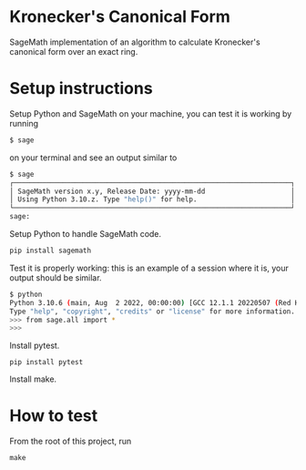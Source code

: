 # Kronecker's Canonical Form
SageMath implementation of an algorithm to calculate Kronecker's canonical form over an exact ring.

# Setup instructions
Setup Python and SageMath on your machine, you can test it is working
by running
```sh
$ sage
```
on your terminal and see an output similar to
```sh
$ sage
┌────────────────────────────────────────────────────────────────────┐
│ SageMath version x.y, Release Date: yyyy-mm-dd                     │
│ Using Python 3.10.z. Type "help()" for help.                       │
└────────────────────────────────────────────────────────────────────┘
sage:
```

Setup Python to handle SageMath code.
```sh
pip install sagemath
```
Test it is properly working: this is an example of a session where it is,
your output should be similar.
```sh
$ python
Python 3.10.6 (main, Aug  2 2022, 00:00:00) [GCC 12.1.1 20220507 (Red Hat 12.1.1-1)] on linux
Type "help", "copyright", "credits" or "license" for more information.
>>> from sage.all import *
>>> 
```

Install pytest.
```
pip install pytest
```

Install make.
# How to test
From the root of this project, run
```
make
```